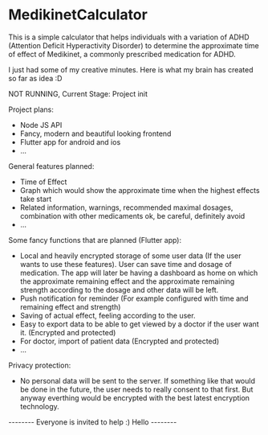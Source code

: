 # MedikinetCalculator

This is a simple calculator that helps individuals with a variation of ADHD (Attention Deficit Hyperactivity Disorder) to determine the approximate time of effect of Medikinet, a commonly prescribed medication for ADHD.

I just had some of my creative minutes. Here is what my brain has created so far as idea :D

NOT RUNNING, Current Stage: Project init

Project plans:
 - Node JS API
 - Fancy, modern and beautiful looking frontend
 - Flutter app for android and ios
 - ...
 
General features planned:
 - Time of Effect
 - Graph which would show the approximate time when the highest effects take start
 - Related information, warnings, recommended maximal dosages, combination with other medicaments ok, be careful, definitely avoid
 - ...
 
Some fancy functions that are planned (Flutter app):
 - Local and heavily encrypted storage of some user data (If the user wants to use these features). User can save time and dosage of medication. The app will later be having a dashboard as home on which the approximate remaining effect and the approximate remaining strength according to the dosage and other data will be left.
 - Push notification for reminder (For example configured with time and remaining effect and strength)
 - Saving of actual effect, feeling according to the user.
 - Easy to export data to be able to get viewed by a doctor if the user want it. (Encrypted and protected)
 - For doctor, import of patient data (Encrypted and protected)
 - ...
 
 Privacy protection:
  - No personal data will be sent to the server. If something like that would be done in the future, the user needs to really consent to that first. But anyway everthing would be encrypted with the best latest encryption technology.
 
 
 
  -------- Everyone is invited to help :) Hello --------
